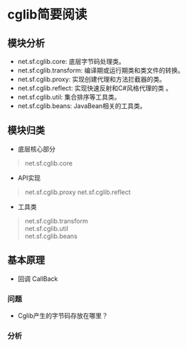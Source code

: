 # cglib简要阅读


## 模块分析
- net.sf.cglib.core: 底层字节码处理类。
- net.sf.cglib.transform: 编译期或运行期类和类文件的转换。
- net.sf.cglib.proxy: 实现创建代理和方法拦截器的类。
- net.sf.cglib.reflect: 实现快速反射和C#风格代理的类 。
- net.sf.cglib.util: 集合排序等工具类。
- net.sf.cglib.beans: JavaBean相关的工具类。

## 模块归类
- 底层核心部分
> net.sf.cglib.core
- API实现
> net.sf.cglib.proxy 
> net.sf.cglib.reflect 
- 工具类
> net.sf.cglib.transform  
> net.sf.cglib.util  
> net.sf.cglib.beans

## 基本原理
- 回调 CallBack

### 问题
- Cglib产生的字节码存放在哪里？

### 分析
